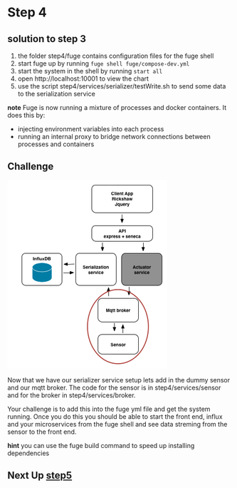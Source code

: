 # Step 4

## solution to step 3

1. the folder step4/fuge contains configuration files for the fuge shell
2. start fuge up by running `fuge shell fuge/compose-dev.yml`
3. start the system in the shell by running `start all`
4. open http://localhost:10001 to view the chart
5. use the script step4/services/serializer/testWrite.sh to send some data to the serialization service

__note__ Fuge is now running a mixture of processes and docker containers. It does this by:

* injecting environment variables into each process
* running an internal proxy to bridge network connections between processes and containers

## Challenge
![image](../docs/step4.png)

Now that we have our serializer service setup lets add in the dummy sensor and our mqtt broker. The code for the sensor is in step4/services/sensor and for
the broker in step4/services/broker.

Your challenge is to add this into the fuge yml file and get the system running. Once you do this you should be able to start the front end, influx and your microservices from the fuge shell and see data streming from the sensor to the front end.

__hint__ you can use the fuge build command to speed up installing dependencies

## Next Up [step5](./step5/README.md)
